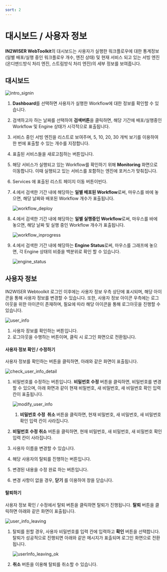 ```yaml
---
sort: 2
---
```




# 대시보드 / 사용자 정보

**IN2WISER WebToolkit**의 대시보드는 사용자가 실행한 워크플로우에 대한 통계정보(일별 배포/실행 중인 워크플로우 개수, 엔진 상태) 및 현재 서비스 되고 있는 서빙 엔진(온디맨드방식 처리 엔진, 스트림방식 처리 엔진)의 세부 정보를 보여줍니다.





## 대시보드

![intro_signin](./images/2.3.dashboard_main.jpg)



1. <b>Dashboard</b>를 선택하면 사용자가 실행한 Workflow에 대한 정보를 확인할 수 있습니다.

2. 검색하고자 하는 날짜를 선택하여 <b>검색버튼</b>을 클릭하면, 해당 기간에 배포/실행중인 Workflow 및 Engine 상태가 시각적으로 표출됩니다.

3. 서비스 중인 서빙 엔진을 리스트로 보여주며, 5, 10, 20, 30 개씩 보기를 이용하여 한 번에 표출할 수 있는 개수를 지정합니다.

4. 표출된 서비스들을 새로고침하는 버튼입니다. 

5. 해당 서비스가 실행되고 있는 Workflow를 확인하기 위해 <b>Monitoring</b> 화면으로 이동합니다. 이때 실행되고 있는 서비스를 포함하는 엔진에 포커스가 맞춰집니다.

6. Services 에 표출된 리스트 페이지 이동 버튼이빈다.

7. 4.에서 검색한 기간 내에 해당하는 <b>일별 배포된 Workflow</b>로써, 마우스를 바에 놓으면, 해당 날짜와 배포된 Workflow 개수가 표출됩니다.<br/>

   ![workflow_deploy](./images/2.3.1.workflow_deploy.png)

8. 4.에서 검색한 기간 내에 해당하는 <b>일별 실행중인 Workflow</b>로써, 마우스를 바에 놓으면, 해당 날짜 및 실행 중인 Workflow 개수가 표출됩니다.

   ![workflow_inprogress](./images/2.3.2.workflow_inprogress.png)

9. 4.에서 검색한 기간 내에 해당하는 <b>Engine Status</b>로써, 마우스를 그래프에 놓으면, 각 Engine 상태의 비중을 백분위로 확인 할 수 있습니다.

   ![engine_status](./images/2.3.3.engine_status.png)





## 사용자 정보

IN2WISER Webtoolkit 로그인 이후에는 사용자 정보 우측 상단에 표시되며, 해당 아이콘을 통해 사용자 정보를 변경할 수 있습니다. 또한, 사용자 정보 아이콘 우측에는 로그아웃을 위한 아이콘이 존재하며, 필요에 따라 해당 아이콘을 통해 로그아웃을 진행할  수 있습니다.



![user_info](./images/2.3.user_info.jpg)



1. 사용자 장보를 확인하는 버튼입니다. 
2. 로그아웃을 수행하는 버튼이며, 클릭 시 로그인 화면으로 전환됩니다.



<h4>사용자 정보 확인 / 수정하기</h4>

사용자 정보를 확인하는 버튼을 클릭하면, 아래와 같은 화면이 표출됩니다.

![check_user_info_detail](./images/2.3.main_user_info.jpg)

1. 비밀번호를 수정하는 버튼입니다. <b>비밀번호 수정</b> 버튼을 클릭하면, 비밀번호를 변경할 수 있으며, 아래 화면과 같이 현재 비밀번호, 새 비밀번호, 새 비밀번호 확인 입력 칸이 표출됩니다.

   ![modify_user_info](./images/2.3.main_user_info_modification.jpg)

   1. **비밀번호 수정  취소** 버튼을 클릭하면, 현재 비밀번호, 새 비밀번호, 새 비밀번호 확인 입력 칸이 사라집니다.

   

2. **비밀번호 수정 취소** 버튼을 클릭하면, 현재 비밀번호, 새 비밀번호, 새 비밀번호 확인 입력 칸이 사라집니다.

3. 사용자 이름을 변경할 수 있습니다. 

4. 해당 사용자의 탈퇴를 진행하는 버튼입니다.

5. 변경된 내용을 수정 완료 하는 버튼입니다.

6. 변경 사항이 없을 경우, <b>닫기</b> 를 이용하여 창을 닫습니다.




<h4>탈퇴하기</h4>

사용자 정보 확인 / 수정에서 탈퇴 버튼을 클릭하면 탈퇴가 진행됩니다. <b>탈퇴</b> 버튼을 클릭하면 아래와 같은 화면이 표출됩니다. 

![user_info_leaving](./images/2.3.user_info_leaving.jpg)

1. 탈퇴를 원할 경우, 사용자 비밀번호를 입력 칸에 입력하고 <b>확인</b> 버튼을 선택합니다. 탈퇴가 성공적으로 진행되면 아래와 같은 메시지가 표출되며 로그인 화면으로 전환됩니다.

   ![userInfo_leaving_ok](./images/2.3.user_info_leaving_ok.png)

2. <b>취소</b> 버튼을 이용해 탈퇴를 취소할 수 있습니다.





